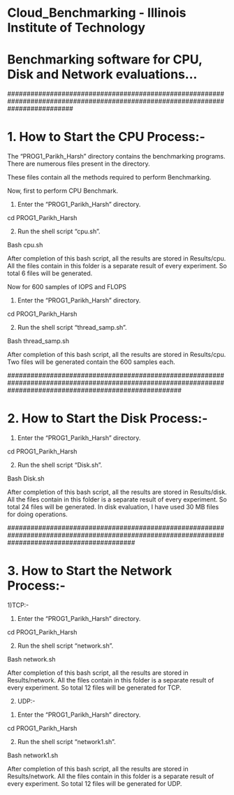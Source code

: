 # Cloud_Benchmarking - Illinois Institute of Technology


# Benchmarking software for CPU, Disk and Network evaluations...

#################################################################################################################################



# 1. How to Start the CPU Process:- 

The “PROG1_Parikh_Harsh” directory contains the benchmarking programs. There are numerous files present in the directory.   

These files contain all the methods required to perform Benchmarking. 

Now, first to perform CPU Benchmark.  


1) Enter the “PROG1_Parikh_Harsh” directory.

cd  PROG1_Parikh_Harsh

2) Run the shell script “cpu.sh”.

Bash cpu.sh

After completion of this bash script, all the results are stored in Results/cpu. All the files contain in this folder is a separate result of every experiment. So total 6 files will be generated. 


Now for 600 samples of IOPS and FLOPS

1) Enter the “PROG1_Parikh_Harsh” directory.

cd  PROG1_Parikh_Harsh

2) Run the shell script “thread_samp.sh”.

Bash thread_samp.sh


After completion of this bash script, all the results are stored in Results/cpu. Two files will be generated contain the 600 samples each. 



#############################################################################################################################################################




# 2. How to Start the Disk Process:-


1) Enter the “PROG1_Parikh_Harsh” directory.

cd  PROG1_Parikh_Harsh

2) Run the shell script “Disk.sh”.

Bash Disk.sh


After completion of this bash script, all the results are stored in Results/disk. All the files contain in this folder is a separate result of every experiment. So total 24 files will be generated. In disk evaluation, I have used 30 MB files for doing operations. 



#################################################################################################################################################






# 3. How to Start the Network Process:-



1)TCP:- 

1) Enter the “PROG1_Parikh_Harsh” directory.

cd  PROG1_Parikh_Harsh

2) Run the shell script “network.sh”.

Bash network.sh


After completion of this bash script, all the results are stored in Results/network. All the files contain in this folder is a separate result of every experiment. So total 12 files will be generated for TCP.



2) UDP:-

1. Enter the “PROG1_Parikh_Harsh” directory.

cd  PROG1_Parikh_Harsh

2. Run the shell script “network1.sh”.

Bash network1.sh


After completion of this bash script, all the results are stored in Results/network. All the files contain in this folder is a separate result of every experiment. So total 12 files will be generated for UDP.


